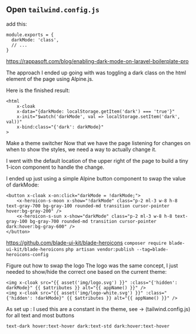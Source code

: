 ## Open `tailwind.config.js`
add this:
```
module.exports = {
  darkMode: 'class',
  // ...
}
```

https://rappasoft.com/blog/enabling-dark-mode-on-laravel-boilerplate-pro

The approach I ended up going with was toggling a dark class on the html element of the page using Alpine.js.

Here is the finished result:
```
<html
    x-cloak
    x-data="{darkMode: localStorage.getItem('dark') === 'true'}"
    x-init="$watch('darkMode', val => localStorage.setItem('dark', val))"
    x-bind:class="{'dark': darkMode}"
>
```

Make a theme switcher
Now that we have the page listening for changes on when to show the styles, we need a way to actually change it.

I went with the default location of the upper right of the page to build a tiny 1-icon component to handle the change.

I ended up just using a simple Alpine button component to swap the value of darkMode:
```
<button x-cloak x-on:click="darkMode = !darkMode;">
    <x-heroicon-s-moon x-show="!darkMode" class="p-2 ml-3 w-8 h-8 text-gray-700 bg-gray-100 rounded-md transition cursor-pointer hover:bg-gray-200" />
    <x-heroicon-s-sun x-show="darkMode" class="p-2 ml-3 w-8 h-8 text-gray-100 bg-gray-700 rounded-md transition cursor-pointer dark:hover:bg-gray-600" />
</button>
```
https://github.com/blade-ui-kit/blade-heroicons
`composer require blade-ui-kit/blade-heroicons`
`php artisan vendor:publish --tag=blade-heroicons-config`


Figure out how to swap the logo
The logo was the same concept, I just needed to show/hide the correct one based on the current theme:
```
<img x-cloak src="{{ asset('img/logo.svg') }}" :class="{'hidden': darkMode}" {{ $attributes }} alt="{{ appName() }}" />
<img x-cloak src="{{ asset('img/logo-white.svg') }}" :class="{'hidden': !darkMode}" {{ $attributes }} alt="{{ appName() }}" />
```


As set up : I used this are a constant in the theme, see -> (tailwind.config.js)
for all text and most buttons

```
text-dark hover:text-hover dark:text-std dark:hover:text-hover
```
